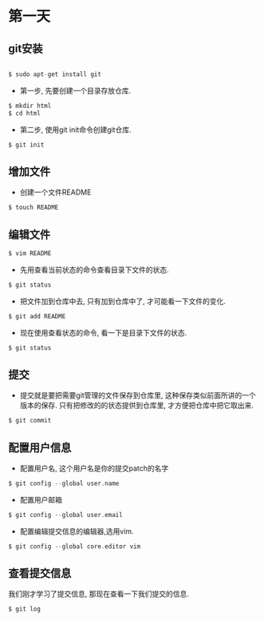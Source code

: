 # 第一天

## git安装

```c

$ sudo apt-get install git

```

* 第一步, 先要创建一个目录存放仓库.

```c
$ mkdir html
$ cd html
```

* 第二步, 使用git init命令创建git仓库.

```c
$ git init
```

## 增加文件

* 创建一个文件README

```c
$ touch README
```

## 编辑文件

```c
$ vim README
```

* 先用查看当前状态的命令查看目录下文件的状态.

```c
$ git status
```

* 把文件加到仓库中去, 只有加到仓库中了, 才可能看一下文件的变化.

```c
$ git add README
```

* 现在使用查看状态的命令, 看一下是目录下文件的状态.

```c
$ git status
```

## 提交

* 提交就是要把需要git管理的文件保存到仓库里, 这种保存类似前面所讲的一个版本的保存.
只有把修改的的状态提供到仓库里, 才方便把仓库中把它取出来.

```c
$ git commit
```

## 配置用户信息

* 配置用户名, 这个用户名是你的提交patch的名字

```c
$ git config --global user.name
```

* 配置用户邮箱

```c
$ git config --global user.email
```

* 配置编辑提交信息的编辑器,选用vim.

```c
$ git config --global core.editor vim
```

## 查看提交信息

我们刚才学习了提交信息, 那现在查看一下我们提交的信息.

```c
$ git log
```
